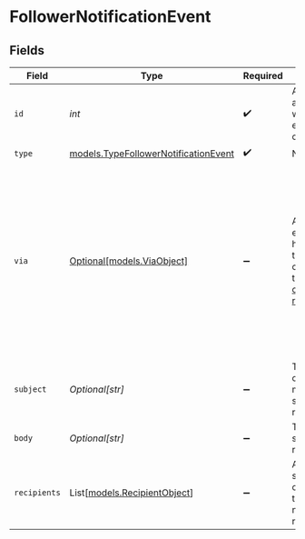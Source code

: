 # FollowerNotificationEvent


## Fields

| Field                                                                                                                                            | Type                                                                                                                                             | Required                                                                                                                                         | Description                                                                                                                                      | Example                                                                                                                                          |
| ------------------------------------------------------------------------------------------------------------------------------------------------ | ------------------------------------------------------------------------------------------------------------------------------------------------ | ------------------------------------------------------------------------------------------------------------------------------------------------ | ------------------------------------------------------------------------------------------------------------------------------------------------ | ------------------------------------------------------------------------------------------------------------------------------------------------ |
| `id`                                                                                                                                             | *int*                                                                                                                                            | :heavy_check_mark:                                                                                                                               | Automatically assigned when the event is created                                                                                                 |                                                                                                                                                  |
| `type`                                                                                                                                           | [models.TypeFollowerNotificationEvent](../models/typefollowernotificationevent.md)                                                               | :heavy_check_mark:                                                                                                                               | N/A                                                                                                                                              |                                                                                                                                                  |
| `via`                                                                                                                                            | [Optional[models.ViaObject]](../models/viaobject.md)                                                                                             | :heavy_minus_sign:                                                                                                                               | An object explaining how the ticket was created. See the [Via object reference](/documentation/ticketing/reference-guides/via-object-reference)<br/> | {<br/>"channel": "rule",<br/>"source": {<br/>"from": {<br/>"id": 22472716,<br/>"title": "Assign to first responder"<br/>},<br/>"rel": "trigger",<br/>"to": {}<br/>}<br/>} |
| `subject`                                                                                                                                        | *Optional[str]*                                                                                                                                  | :heavy_minus_sign:                                                                                                                               | The subject of the message sent to the recipients                                                                                                |                                                                                                                                                  |
| `body`                                                                                                                                           | *Optional[str]*                                                                                                                                  | :heavy_minus_sign:                                                                                                                               | The message sent to the recipients                                                                                                               |                                                                                                                                                  |
| `recipients`                                                                                                                                     | List[[models.RecipientObject](../models/recipientobject.md)]                                                                                     | :heavy_minus_sign:                                                                                                                               | An array of simple objects with the ids and names of the recipients                                                                              |                                                                                                                                                  |